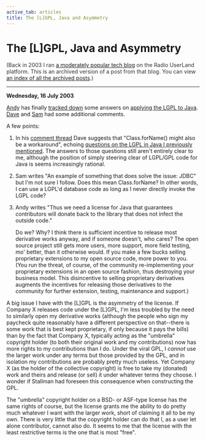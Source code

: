 ```yaml
---
active_tab: articles
title: The [L]GPL, Java and Asymmetry
---
```

# The [L]GPL, Java and Asymmetry

<div style="color:#333">(Back in 2003 I ran <a href="http://radio.weblogs.com/0122027/">a moderately popular tech blog</a> on the Radio UserLand platform.  This is an archived version of a post from that blog. You can view <a href="/articles/radio-blog/index.html">an index of all the archived posts</a>.)</div><hr>
<b>Wednesday, 16 July 2003</b>
<p>
<a href="http://linuxintegrators.com/hl30/blog/" title="Andy Oliver's Blog">Andy</a> has finally <a href="http://article.gmane.org/gmane.comp.jakarta.poi.devel/5900" title="poi-dev@jakarta.apache.org: Re: [Followup] RE: Possibly Include HTMLParser Jar in contribcode?">tracked down</a> some answers on <a href="http://linuxintegrators.com/hl30/blog/technology/?permalink=LGPL+in+Java.html" title="LGPL in Java">applying the LGPL to Java</a>.  <a href="http://www.rollerweblogger.org/page/roller/20030716#for_java_lgpl_is_viral" title="For Java, LGPL is viral">Dave</a> and <a href="http://www.intertwingly.net/blog/1519.html" title="Two paths">Sam</a> had some additional comments.
</p><p>
A few points:
</p>
<ol>
<li><p>In his <a href="http://www.rollerweblogger.org/comments/roller/Weblog/for_java_lgpl_is_viral" title="Comments on For Java, LGPL is viral">comment thread</a> Dave suggests that "Class.forName() might also be a workaround", echoing <a href="http://radio.weblogs.com/0122027/2003/04/07.html#a12" title="7 April 2003: A Question on Applying the LGPL to Java">questions on the LGPL in Java I previously mentioned</a>.  The answers to those questions still aren't entirely clear to me, although the position of simply steering clear of LGPL/GPL code for Java is seems increasingly rational.</p></li>
<li><p>Sam writes "An example of something that does solve the issue: JDBC" but I'm not sure I follow.  Does this mean Class.forName?  In other words, I can use a LGPL'd database code as long as I never directly invoke the LGPL code?</p></li>
<li><p>Andy writes "Thus we need a license for Java that guarantees contributors will donate back to the library that does not infect the outside code."</p>
<p>Do we?  Why?  I think there is sufficient incentive to release most derivative works anyway, and if someone doesn't, who cares?  The open source project still gets more users, more support, more field testing, mo' better, than it otherwise would.  If you make a few bucks selling proprietary extensions to my open source code, more power to you.  (You run the threat, of course, of the community re-implementing your proprietary extensions in an open source fashion, thus destroying your business model.  This disincentive to selling proprietary derivatives augments the incentives for releasing those derivatives to the community for further extension, testing, maintenance and support.)</p></li>
</ol>
<p>
A big issue I have with the [L]GPL is the asymmetry of the license.  If Company X releases code under the [L]GPL, I'm less troubled by the need to similarly open my derivative works (although the people who sign my paycheck quite reasonably have a different perspective on that--there is some work that is best kept proprietary, if only because it pays the bills) than by the fact that Company X, typically acting as the "umbrella" copyright holder (to both their original work and my contributions) now has more rights to my contributions than I do.  Under the viral GPL, I <i>cannot</i> use the larger work under any terms but those provided by the GPL, and in isolation my contributions are probably pretty much useless.  Yet Company X (as the holder of the collective copyright) is free to take my (donated) work and theirs and release (or sell) it under whatever terms they choose.  I wonder if Stallman had foreseen this consequence when constructing the GPL.
</p><p>
The "umbrella" copyright holder on a BSD- or ASF-type license has the same rights of course, but the license grants me the ability to do pretty much whatever I want with the larger work, short of claiming it all to be my own.  There is very little that the copyright holder can do that I, as a user let alone contributor, cannot also do.  It seems to me that the license with the least restrictive terms is the one that is most "free".
</p>
